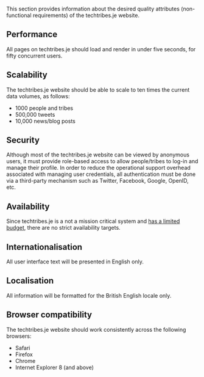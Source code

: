 This section provides information about the desired quality attributes (non-functional requirements) of the techtribes.je website.

## Performance

All pages on techtribes.je should load and render in under five seconds, for fifty concurrent users.

## Scalability

The techtribes.je website should be able to scale to ten times the current data volumes, as follows:

 - 1000 people and tribes
 - 500,000 tweets
 - 10,000 news/blog posts 
 
## Security

Although most of the techtribes.je website can be viewed by anonymous users, it must provide role-based access to allow people/tribes to log-in and manage their profile. In order to reduce the operational support overhead associated with managing user credentials, all authentication must be done via a third-party mechanism such as Twitter, Facebook, Google, OpenID, etc.

## Availability

Since techtribes.je is a not a mission critical system and [has a limited budget](#Constraints), there are no strict availability targets.

## Internationalisation

All user interface text will be presented in English only.

## Localisation

All information will be formatted for the British English locale only.

## Browser compatibility

The techtribes.je website should work consistently across the following browsers:

 - Safari
 - Firefox
 - Chrome
 - Internet Explorer 8 (and above)